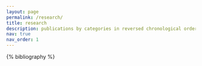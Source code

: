 ```yaml
---
layout: page
permalink: /research/
title: research
description: publications by categories in reversed chronological order.
nav: true
nav_order: 1
---
```


<!-- _pages/publications.md -->

<!-- Bibsearch Feature -->

<div class="publications">

{% bibliography %}

</div>
